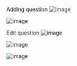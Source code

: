 Adding question
![image](https://user-images.githubusercontent.com/72716233/236429927-4dc9f2c7-ddd9-43bd-a46d-9e0785744515.png)

![image](https://user-images.githubusercontent.com/72716233/236430168-0dc21893-af9e-45eb-b997-0f21513b6c79.png)

Edit question
![image](https://user-images.githubusercontent.com/72716233/236430294-56dd2457-ea41-4bb2-a113-4f790e0277eb.png)

![image](https://user-images.githubusercontent.com/72716233/236430414-7f4b680c-ddcf-4d75-a74d-4672868a2458.png)

![image](https://user-images.githubusercontent.com/72716233/236430478-cfc27382-7cb4-4c38-8eb7-a1d3e77ecd84.png)


